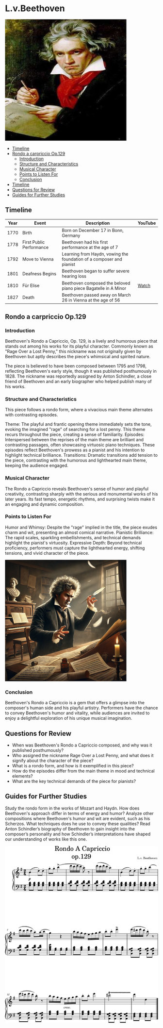 # L.v.Beethoven

<img src="beethoven-r.png" width="400" height="400">

- [Timeline](#timeline)
- [Rondo a carpriccio Op.129](#rondo_a_carpriccio_op_129)
  - [Introduction](#introduction)
  - [Structure and Characteristics](#structure_and_characteristics)
  - [Musical Character](#musical_charater)
  - [Points to Listen For](#points_to_listen_for)
  - [Conclusion](#conclusion)
- [Timeline](#timeline)
- [Questions for Review](#questions_for_review)
- [Guides for Further Studies](#guides_for_further_studies)

## Timeline

|Year|Event                   |Description                                                         |YouTube|
|----|------------------------|--------------------------------------------------------------------|-------|
|1770|Birth                   |Born on December 17 in Bonn, Germany                                |       |
|1778|First Public Performance|Beethoven had his first performance at the age of 7                 |       |
|1792|Move to Vienna          |Learning from Haydn, vowing the foundation of a composer and pianist|       |
|1801|Deafness Begins         |Beethoven began to suffer severe hearing loss                       |       |
|1810|Für Elise               |Beethoven composed the beloved piano piece Bagatelle in A Minor     |[Watch](https://www.youtube.com/watch?v=n4YZKJQKFFk)|
|1827|Death                   |Beethoven passed away on March 26 in Vienna at the age of 56        |       |

## Rondo a carpriccio Op.129

### Introduction

Beethoven's Rondo a Capriccio, Op. 129, is a lively and humorous piece that stands out among his works for its playful character. Commonly known as "Rage Over a Lost Penny," this nickname was not originally given by Beethoven but aptly describes the piece's whimsical and spirited nature.

The piece is believed to have been composed between 1795 and 1798, reflecting Beethoven's early style, though it was published posthumously in 1828. The nickname was reportedly assigned by Anton Schindler, a close friend of Beethoven and an early biographer who helped publish many of his works.

### Structure and Characteristics

This piece follows a rondo form, where a vivacious main theme alternates with contrasting episodes.

Theme: The playful and frantic opening theme immediately sets the tone, evoking the imagined "rage" of searching for a lost penny. This theme recurs throughout the piece, creating a sense of familiarity.
Episodes: Interspersed between the reprises of the main theme are brilliant and contrasting passages, often showcasing virtuosic piano techniques. These episodes reflect Beethoven's prowess as a pianist and his intention to highlight technical brilliance.
Transitions: Dramatic transitions add tension to the piece, contrasting with the humorous and lighthearted main theme, keeping the audience engaged.

### Musical Character

The Rondo a Capriccio reveals Beethoven's sense of humor and playful creativity, contrasting sharply with the serious and monumental works of his later years. Its fast tempo, energetic rhythms, and surprising twists make it an engaging and dynamic composition.

### Points to Listen For

Humor and Whimsy: Despite the "rage" implied in the title, the piece exudes charm and wit, presenting an almost comical narrative.
Pianistic Brilliance: The rapid scales, sparkling embellishments, and technical demands highlight the pianist's virtuosity.
Expressive Depth: Beyond technical proficiency, performers must capture the lighthearted energy, shifting tensions, and vivid character of the piece.

<img src="beethoven-picture.png" width="400" height="400">


### Conclusion

Beethoven's Rondo a Capriccio is a gem that offers a glimpse into the composer's human side and his playful artistry. Performers have the chance to convey Beethoven's humor and vitality, while audiences are invited to enjoy a delightful exploration of his unique musical imagination.

## Questions for Review

- When was Beethoven's Rondo a Capriccio composed, and why was it published posthumously?
- Who assigned the nickname Rage Over a Lost Penny, and what does it signify about the character of the piece?
- What is a rondo form, and how is it exemplified in this piece?
- How do the episodes differ from the main theme in mood and technical elements?
- What are the key technical demands of the piece for pianists?

## Guides for Further Studies

Study the rondo form in the works of Mozart and Haydn. How does Beethoven's approach differ in terms of energy and humor?
Analyze other compositions where Beethoven's humor and wit are evident, such as his Scherzos. What techniques does he use to convey these qualities?
Read Anton Schindler’s biography of Beethoven to gain insight into the composer’s personality and how Schindler’s interpretations have shaped our understanding of works like this one.

<img src="beethoven-rondo.png">
